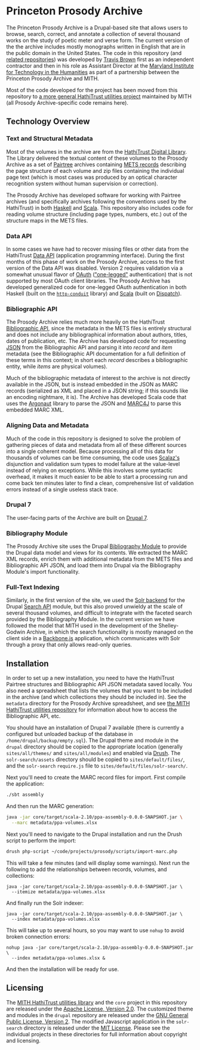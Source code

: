 Princeton Prosody Archive
=========================

The Princeton Prosody Archive is a Drupal-based site that allows users
to browse, search, correct, and annotate a collection of several thousand
works on the study of poetic meter and verse form. The current version of
the the archive includes mostly monographs written in English that are in
the public domain in the United States. The code in this repository (and
[related repositories](https://github.com/umd-mith/hathi)) was developed by
[Travis Brown](https://twitter.com/travisbrown)
first as an independent contractor and then in his role as Assistant Director
at the [Maryland Institute for Technology in the Humanities](http://mith.umd.edu/)
as part of a partnership between the Princeton Prosody Archive and MITH.

Most of the code developed for the project has been moved from this repository
to [a more general HathiTrust utilities project](https://github.com/umd-mith/hathi)
maintained by MITH (all Prosody Archive-specific code remains here).

Technology Overview
-------------------

### Text and Structural Metadata

Most of the volumes in the archive are from the [HathiTrust Digital
Library](http://www.hathitrust.org/). The Library delivered the textual
content of these volumes to the Prosody Archive as a set of
[Pairtree](https://confluence.ucop.edu/display/Curation/PairTree)
archives containing [METS records](http://www.loc.gov/standards/mets/METSOverview.v2.html)
describing the page structure of each volume and zip files containing
the individual page text (which is most cases was produced by an optical
character recognition system without human supervision or correction).

The Prosody Archive has developed software for working with Pairtree archives
(and specifically archives following the conventions used by the HathiTrust)
in both [Haskell](https://github.com/travisbrown/haskell-pairtree) and
[Scala](blob/master/hathi/src/main/scala/util/pairtree.scala). This repository
also includes code for reading volume structure (including page types, numbers,
etc.) out of the structure maps in the METS files.

### Data API

In some cases we have had to recover missing files or other data from the
HathiTrust [Data API](http://www.hathitrust.org/data_api) (application programming interface).
During the first
months of this phase of work on the Prosody Archive, access to the first
version of the Data API was disabled. Version 2 requires validation via a
somewhat unusual flavor of [OAuth](http://oauth.net/)
(["one-legged"](https://github.com/Mashape/mashape-oauth/blob/master/FLOWS.md#oauth-10a-one-legged)
authentication) that is not supported by most OAuth client libraries.
The Prosody Archive has developed generalized code for one-legged
OAuth authentication in both Haskell (built on the
[`http-conduit`](http://hackage.haskell.org/package/http-conduit) library)
and [Scala](blob/master/http://hackage.haskell.org/package/http-conduit) (built on
[Dispatch](http://dispatch.databinder.net/Dispatch.html)).

### Bibliographic API

The Prosody Archive relies much more heavily on the HathiTrust
[Bibliographic API](http://www.hathitrust.org/bib_api), since the metadata
in the METS files is entirely structural and does not include any bibliographical
information about authors, titles, dates of publication, etc.
The Archive has developed code for requesting [JSON](http://www.json.org/) from
the Bibliographic API and parsing it into _record_ and _item_ metadata (see the
Bibliographic API documentation for a full definition of these terms in this context;
in short each _record_ describes a bibliographic entity, while _items_ are physical
volumes).

Much of the bibliographic metadata of interest to the archive is not directly
available in the JSON, but is instead embedded in the JSON as MARC records
(serialized as XML and placed in a JSON string; if this sounds like an encoding
nightmare, it is). The Archive has developed Scala code that uses the
[Argonaut](http://argonaut.io/) library to parse the JSON and 
[MARC4J](https://github.com/marc4j/marc4j) to parse this embedded MARC XML.

### Aligning Data and Metadata

Much of the code in this repository is designed to solve the problem of gathering
pieces of data and metadata from all of these different sources into a single
coherent model. Because processing all of this data for thousands of volumes can
be time consuming, the code uses [Scalaz's](https://github.com/scalaz/scalaz)
disjunction and validation sum types to model failure at the value-level instead
of relying on exceptions. While this involves some syntactic overhead, it makes
it much easier to be able to start a processing run and come back ten minutes later
to find a clean, comprehensive list of validation errors instead of a single useless
stack trace.

### Drupal 7

The user-facing parts of the Archive are built on [Drupal 7](https://drupal.org/drupal-7.0).

### Bibliography Module

The Prosody Archive site uses the Drupal [Bibliography Module](https://drupal.org/project/biblio)
to provide the Drupal data model and views for its contents.
We extracted the MARC XML records, enrich them with additional metadata
from the METS files and Bibliographic API JSON, and load them into Drupal via the
Bibliography Module's import functionality.

### Full-Text Indexing

Similarly, in the first version of the site, we used the
[Solr backend](https://drupal.org/project/search_api_solr) for the Drupal
[Search API](https://drupal.org/project/search_api) module, but this also proved unwieldy
at the scale of several thousand volumes, and difficult to integrate with the faceted
search provided by the Bibliography Module. In the current version we have followed the
model that MITH used in the development of the Shelley-Godwin Archive, in which the
search functionality is mostly managed on the client side in a [Backbone.js](http://backbonejs.org/)
application, which communicates with Solr through a proxy that only allows read-only
queries.

Installation
------------

In order to set up a new installation, you need to have the HathiTrust Pairtree structures
and Bibliographic API JSON metadata saved locally. You also need a spreadsheet that
lists the volumes that you want to be included in the archive (and which collections they
should be included in). See the `metadata` directory for the Prosody Archive spreadsheet,
and see [the MITH HathiTrust utilities repository](https://github.com/umd-mith/hathi) for
information about how to access the Bibliographic API, etc.

You should have an installation of Drupal 7 available (there is currently a configured
but unloaded backup of the database in `/home/drupal/backup/empty.sql`).
The Drupal theme and module in the
`drupal` directory should be copied to the appropriate location (generally `sites/all/themes/`
and `sites/all/modules`) and enabled via [Drush](https://drupal.org/project/drush).
The `solr-search/assets` directory should be copied to `sites/default/files/`, and
the `solr-search` `require.js` file to `sites/default/files/solr-search/`.

Next you'll need to create the MARC record files for import. First compile the application:

``` bash
./sbt assembly
```

And then run the MARC generation:

``` bash
java -jar core/target/scala-2.10/ppa-assembly-0.0.0-SNAPSHOT.jar \
  --marc metadata/ppa-volumes.xlsx
```

Next you'll need to navigate to the Drupal installation and run the Drush script
to perform the import:

``` bash
drush php-script ~/code/projects/prosody/scripts/import-marc.php
```

This will take a few minutes (and will display some warnings).
Next run the following to add the relationships
between records, volumes, and collections:

```
java -jar core/target/scala-2.10/ppa-assembly-0.0.0-SNAPSHOT.jar \
  --itemize metadata/ppa-volumes.xlsx
```

And finally run the Solr indexer:

```
java -jar core/target/scala-2.10/ppa-assembly-0.0.0-SNAPSHOT.jar \
  --index metadata/ppa-volumes.xlsx
```

This will take up to several hours, so you may want to use `nohup` to avoid
broken connection errors:

```
nohup java -jar core/target/scala-2.10/ppa-assembly-0.0.0-SNAPSHOT.jar \
  --index metadata/ppa-volumes.xlsx &
```

And then the installation will be ready for use.

Licensing
---------

The [MITH HathiTrust utilities library](https://github.com/umd-mith/hathi) and the `core`
project in this repository are released under the [Apache License, Version 2.0](http://www.apache.org/licenses/LICENSE-2.0).
The customized theme and modules in the `drupal` repository are released under the
[GNU General Public License, Version 2](http://www.gnu.org/licenses/old-licenses/gpl-2.0.html).
The modified Javascript application in the `solr-search` directory is released under the
[MIT License](http://opensource.org/licenses/MIT). Please see the individual projects
in these directories for full information about copyright and licensing.

